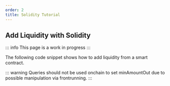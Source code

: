 ```yaml
---
order: 2
title: Solidity Tutorial
---
```


## Add Liquidity with Solidity

::: info This page is a work in progress
:::

The following code snippet shows how to add liquidity from a smart contract.

::: warning Queries should not be used onchain to set minAmountOut due to possible manipulation via frontrunning.
:::

<GithubCode url="https://raw.githubusercontent.com/MattPereira/v3-pool-operation-examples/refs/heads/main/scripts/foundry/add-liquidity/AddLiquidityUnbalanced.s.sol" />
